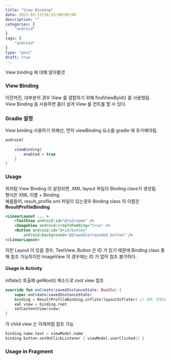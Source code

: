 ```yaml
---
title: "View Binding"
date: 2021-03-11T16:23:00+09:00
description: ""
categories: [
    "android"
]
tags: [
    "android"
]
type: "post"
draft: true
---
```

View binding 에 대해 알아볼것   

<!--more-->

### View Binding
이전까진, 대부분의 경우 View 를 결합하기 위해 findViewById() 를 사용했음.   
View Binding 을 사용하면 좀더 쉽게 View 를 컨트롤 할 수 있다.   

### Gradle 설정
View binding 사용하기 위해선, 먼저 viewBinding 요소를 gradle 에 추가해야됨.
```gradle
android{
    ...
    viewBinding{
        enabled = true
    }
}
```

### Usage
위처럼 View Binding 이 설정되면, XML layout 파일의 Binding class가 생성됨.   
형식은 XML 이름 + Binding.   
예를들어, result_profile.xml 파일이 있는경우 Binding class 의 이름은 **ResultProfileBinding**   
```xml
<LinearLayout ... >
    <TextView android:id="@+id/name" />
    <ImageView android:cropToPadding="true" />
    <Button android:id="@+id/button"
        android:background="@drawable/rounded_button" />
</LinearLayout>
```
이런 Layout 이 있을 경우, TextView, Button 은 ID 가 있기 때문에 Binding class 통해 참조 가능하지만 ImageView 의 경우에는 ID 가 없어 참조 불가하다.   

#### Usage in Activity
inflate() 호출해 getRoot() 메소드로 root view 참조
```kotlin
override fun onCreate(savedInstanceState: Bundle) {
    super.onCreate(savedInstanceState)
    binding = ResultProfileBinding.inflate(layoutInflater) // XML 파일로 class 결정
    val view = binding.root
    setContentView(view)
}
```
각 child view 는 아래처럼 참조 가능
```kotlin
binding.name.text = viewModel.name
binding.button.setOnClickListener { viewModel.userClicked() }
```   

### Usage in Fragment






